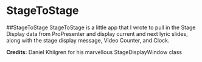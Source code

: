 # StageToStage

##StageToStage
StageToStage is a little app that I wrote to pull in the Stage Display data from ProPresenter and display current and next lyric slides, along with the stage display message, Video Counter, and Clock.


**Credits:**
Daniel Khilgren for his marvellous StageDisplayWindow class
